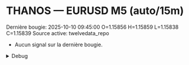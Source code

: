 # THANOS — EURUSD M5 (auto/15m)
Dernière bougie: 2025-10-10 09:45:00  O=1.15856  H=1.15859  L=1.15838  C=1.15839
Source active: twelvedata_repo

- Aucun signal sur la dernière bougie.

<details><summary>Debug</summary>

- TD_API_KEY manquant.

</details>
